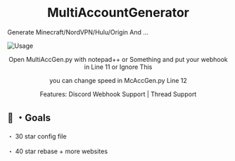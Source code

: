 <h1 align="center" style="margin-top: 0px;">MultiAccountGenerator</h1>
Generate Minecraft/NordVPN/Hulu/Origin And ...

![Usage](https://i.imgur.com/ZAXPJs1.png)

<p align="center">Open MultiAccGen.py with notepad++ or Something and put your webhook in Line 11 or Ignore This</p>

<p align="center">you can change speed in McAccGen.py Line 12</p>

<p align="center">Features: Discord Webhook Support | Thread Support</p>

 ## 🥅 ・Goals

・ 30 star config file

・ 40 star rebase + more websites
